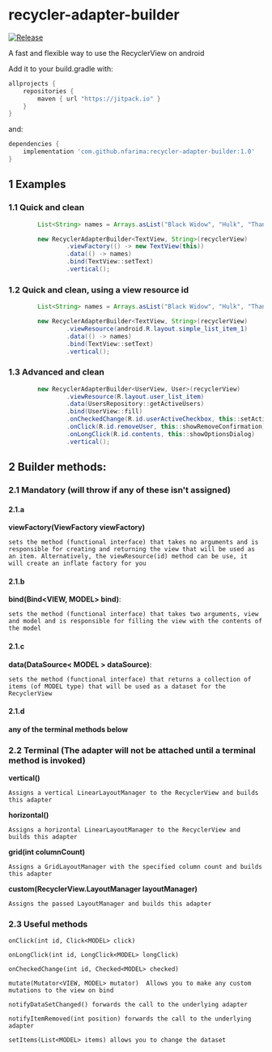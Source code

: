 # recycler-adapter-builder

[![Release](https://jitpack.io/v/nfarima/recycler-adapter-builder.svg)](https://jitpack.io/#nfarima/recycler-adapter-builder)

A fast and flexible way to use the RecyclerView on android

Add it to your build.gradle with:
```gradle
allprojects {
    repositories {
        maven { url "https://jitpack.io" }
    }
}
```
and:

```gradle
dependencies {
    implementation 'com.github.nfarima:recycler-adapter-builder:1.0'
}
```


## 1 Examples

### 1.1 Quick and clean
```java
        List<String> names = Arrays.asList("Black Widow", "Hulk", "Thanos", "Maw", "Dr. Strange", "Dormamu");

        new RecyclerAdapterBuilder<TextView, String>(recyclerView)
                .viewFactory(() -> new TextView(this))
                .data(() -> names)
                .bind(TextView::setText)
                .vertical();
```

### 1.2 Quick and clean, using a view resource id
```java
        List<String> names = Arrays.asList("Black Widow", "Hulk", "Thanos", "Maw", "Dr. Strange", "Dormamu");

        new RecyclerAdapterBuilder<TextView, String>(recyclerView)
                .viewResource(android.R.layout.simple_list_item_1)
                .data(() -> names)
                .bind(TextView::setText)
                .vertical();
```

### 1.3 Advanced and clean
```java
        new RecyclerAdapterBuilder<UserView, User>(recyclerView)
                .viewResource(R.layout.user_list_item)
                .data(UsersRepository::getActiveUsers)
                .bind(UserView::fill)
                .onCheckedChange(R.id.userActiveCheckbox, this::setActive)
                .onClick(R.id.removeUser, this::showRemoveConfirmation)
                .onLongClick(R.id.contents, this::showOptionsDialog)
                .vertical();
```                


## 2 Builder methods:
### 2.1 Mandatory (will throw if any of these isn't assigned)

#### 2.1.a 
**viewFactory(ViewFactory<VIEW> viewFactory)**

    sets the method (functional interface) that takes no arguments and is responsible for creating and returning the view that will be used as an item. Alternatively, the viewResource(id) method can be use, it will create an inflate factory for you

#### 2.1.b
**bind(Bind<VIEW, MODEL> bind)**: 

    sets the method (functional interface) that takes two arguments, view and model and is responsible for filling the view with the contents of the model

#### 2.1.c
**data(DataSource< MODEL > dataSource)**: 

    sets the method (functional interface) that returns a collection of items (of MODEL type) that will be used as a dataset for the RecyclerView

#### 2.1.d
**any of the terminal methods below**


### 2.2 Terminal (The adapter will not be attached until a terminal method is invoked)

**vertical()**

    Assigns a vertical LinearLayoutManager to the RecyclerView and builds this adapter

**horizontal()**

    Assigns a horizontal LinearLayoutManager to the RecyclerView and builds this adapter

**grid(int columnCount)**

    Assigns a GridLayoutManager with the specified column count and builds this adapter

**custom(RecyclerView.LayoutManager layoutManager)**

    Assigns the passed LayoutManager and builds this adapter


### 2.3 Useful methods

    onClick(int id, Click<MODEL> click)
    
    onLongClick(int id, LongClick<MODEL> longClick)
    
    onCheckedChange(int id, Checked<MODEL> checked)
    
    mutate(Mutator<VIEW, MODEL> mutator)  Allows you to make any custom mutations to the view on bind
    
    notifyDataSetChanged() forwards the call to the underlying adapter
    
    notifyItemRemoved(int position) forwards the call to the underlying adapter
    
    setItems(List<MODEL> items) allows you to change the dataset
